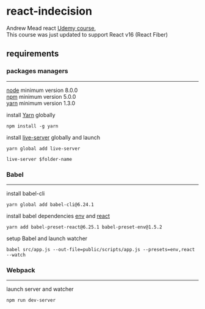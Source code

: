 # react-indecision
Andrew Mead react [Udemy course](https://www.udemy.com/react-2nd-edition/learn/v4/overview),  
This course was just updated to support React v16 (React Fiber)

## requirements

### packages managers
---
[node](https://nodejs.org/en/) minimum version 8.0.0  
[npm](https://www.npmjs.com/) minimum version 5.0.0  
[yarn](https://yarnpkg.com/lang/en/) minimum version 1.3.0

install [Yarn](https://yarnpkg.com/lang/en/) globally
```
npm install -g yarn
```

install [live-server](https://yarnpkg.com/en/package/live-server) globally and launch
```
yarn global add live-server
```
```
live-server $folder-name
```

### Babel
---
install babel-cli
```
yarn global add babel-cli@6.24.1
```

install babel dependencies [env](https://babeljs.io/docs/plugins/preset-env/) and [react](https://babeljs.io/docs/plugins/preset-react/)
```
yarn add babel-preset-react@6.25.1 babel-preset-env@1.5.2
```

setup Babel and launch watcher
```
babel src/app.js --out-file=public/scripts/app.js --presets=env,react --watch
```

### Webpack
---

launch server and watcher
```
npm run dev-server
```